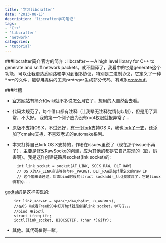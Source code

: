 ```yaml
---
title: '学习libcrafter'
date: '2013-08-15'
description: 'libcrafter学习笔记'
tags:
- 'C++'
- 'libcrafter'
- 'network'
categories:
- 'tutorial'
---
```



###libcrafter简介
官方的简介：libcrafter－－A high level library for C++ to generate and sniff network packets。就不翻译了，我看中的它是generate这个功能，可以让我更熟悉网路和学习到很多协议，特别是二进制协议，它定义了一种*.src的文件，能够用提供的工具protogen生成部分代码，有点象[protobuf][google-protobuf]。

###吐槽
* [官方网站][official-site]有简介和wiki就不多说怎么用它了，想用的人自然会去看。

* 代码太规范了，每个借口都有注释（让我辈无注释党情何以堪），但是用了异常，不大好。
我的第一个例子应为没有root权限就报异常了...

* 原版不支持OS X，不过还好，[有一个fork][gdetal-libcrafter]支持OS X，我也[fork了一支][henglinli-libcrafter]，还添加了cmake支持，不喜欢老式的automake系列。

* 本来打算自己fork OS X支持的，作者在issues里说了（现在那个issue不再了），主要是修改RawSocke的创建，应为其他的都是它自己实现的（囧，厉害啊）。我是这样创建链路层socket(link socket)的:

		int link_socket = socket(AF_LINK, SOCK_RAW, DLT_RAW)
		// OS X的AF_LINK应该等价与PF_PACKET，DLT_RAW是bpf里定义的raw IP
		// 这个能编译通过，后面bind时候的struct sockaddr_ll让我放弃了，它是linux特有的...
[gedtal][gdetal-libcrafter]的是这样实现的:

		int link_socket = open("/dev/bpf0", O_WRONLY);
		//在OS X或者FreeBSD中打开bpf就是创建link socket，学习了。。。
		//bind 用ioctl
		struct ifreq ifr;
		ioctl(link_socket, BIOCSETIF, (char *)&ifr);

* 其他。其代码值得一睹。

***
[official-site]: https://code.google.com/p/libcrafter/ "libcrafter official site"
[google-protobuf]: https://code.google.com/p/protobuf/ "google protobuf"
[gdetal-libcrafter]: https://github.com/gdetal/libcrafter
[henglinli-libcrafter]: https://github.com/henglinli/libcrafter
